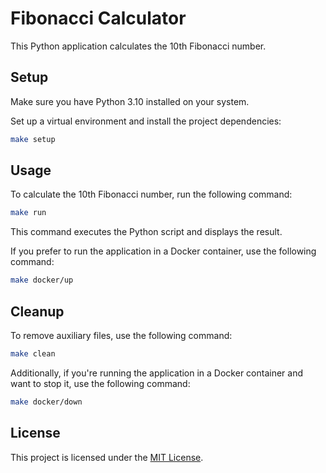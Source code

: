 # Fibonacci Calculator

This Python application calculates the 10th Fibonacci number.

## Setup

Make sure you have Python 3.10 installed on your system.

Set up a virtual environment and install the project dependencies:

   ```bash
   make setup
   ```

## Usage

To calculate the 10th Fibonacci number, run the following command:

```bash
make run
```

This command executes the Python script and displays the result.

If you prefer to run the application in a Docker container, use the following command:

```bash
make docker/up
```

## Cleanup

To remove auxiliary files, use the following command:

```bash
make clean
```

Additionally, if you're running the application in a Docker container and want to stop it, use the following command:

```bash 
make docker/down
```

## License

This project is licensed under the [MIT License](LICENSE).
